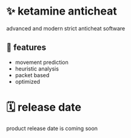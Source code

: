 # ✨ ketamine anticheat
advanced and modern strict anticheat software

## 🎲 features
- movement prediction
- heuristic analysis
- packet based
- optimized

# 🗓️ release date
product release date is coming soon
